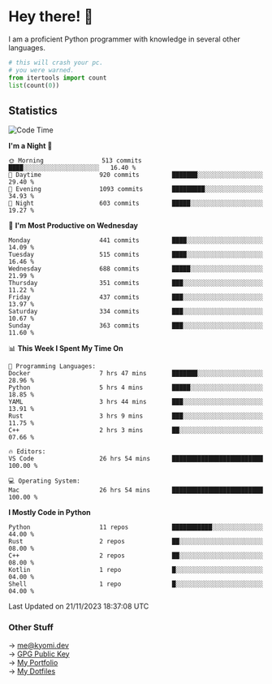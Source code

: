 # Hey there! 👋

I am a proficient Python programmer with knowledge in several other languages.

```py
# this will crash your pc.
# you were warned.
from itertools import count
list(count(0))
```

## Statistics
<!--START_SECTION:waka-->
![Code Time](http://img.shields.io/badge/Code%20Time-626%20hrs%2036%20mins-blue)

**I'm a Night 🦉** 

```text
🌞 Morning                513 commits         ████░░░░░░░░░░░░░░░░░░░░░   16.40 % 
🌆 Daytime                920 commits         ███████░░░░░░░░░░░░░░░░░░   29.40 % 
🌃 Evening                1093 commits        █████████░░░░░░░░░░░░░░░░   34.93 % 
🌙 Night                  603 commits         █████░░░░░░░░░░░░░░░░░░░░   19.27 % 
```
📅 **I'm Most Productive on Wednesday** 

```text
Monday                   441 commits         ████░░░░░░░░░░░░░░░░░░░░░   14.09 % 
Tuesday                  515 commits         ████░░░░░░░░░░░░░░░░░░░░░   16.46 % 
Wednesday                688 commits         █████░░░░░░░░░░░░░░░░░░░░   21.99 % 
Thursday                 351 commits         ███░░░░░░░░░░░░░░░░░░░░░░   11.22 % 
Friday                   437 commits         ███░░░░░░░░░░░░░░░░░░░░░░   13.97 % 
Saturday                 334 commits         ███░░░░░░░░░░░░░░░░░░░░░░   10.67 % 
Sunday                   363 commits         ███░░░░░░░░░░░░░░░░░░░░░░   11.60 % 
```


📊 **This Week I Spent My Time On** 

```text
💬 Programming Languages: 
Docker                   7 hrs 47 mins       ███████░░░░░░░░░░░░░░░░░░   28.96 % 
Python                   5 hrs 4 mins        █████░░░░░░░░░░░░░░░░░░░░   18.85 % 
YAML                     3 hrs 44 mins       ███░░░░░░░░░░░░░░░░░░░░░░   13.91 % 
Rust                     3 hrs 9 mins        ███░░░░░░░░░░░░░░░░░░░░░░   11.75 % 
C++                      2 hrs 3 mins        ██░░░░░░░░░░░░░░░░░░░░░░░   07.66 % 

🔥 Editors: 
VS Code                  26 hrs 54 mins      █████████████████████████   100.00 % 

💻 Operating System: 
Mac                      26 hrs 54 mins      █████████████████████████   100.00 % 
```

**I Mostly Code in Python** 

```text
Python                   11 repos            ███████████░░░░░░░░░░░░░░   44.00 % 
Rust                     2 repos             ██░░░░░░░░░░░░░░░░░░░░░░░   08.00 % 
C++                      2 repos             ██░░░░░░░░░░░░░░░░░░░░░░░   08.00 % 
Kotlin                   1 repo              █░░░░░░░░░░░░░░░░░░░░░░░░   04.00 % 
Shell                    1 repo              █░░░░░░░░░░░░░░░░░░░░░░░░   04.00 % 
```




 Last Updated on 21/11/2023 18:37:08 UTC
<!--END_SECTION:waka-->

### Other Stuff

→ [me@kyomi.dev](mailto:me@kyomi.dev)\
→ [GPG Public Key](https://github.com/bitterteriyaki.gpg)\
→ [My Portfolio](https://kyomi.dev)\
→ [My Dotfiles](https://github.com/bitterteriyaki/dotfiles)
